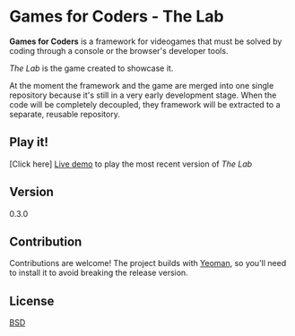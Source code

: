 # Games for Coders - The Lab

__Games for Coders__ is a framework for videogames that must be solved by coding through a console or the browser's developer tools.

_The Lab_ is the game created to showcase it.

At the moment the framework and the game are merged into one single repository because it's still in a very early development stage. When the code will be completely decoupled, they framework will be extracted to a separate, reusable repository.

## Play it!

[Click here] [Live demo] to play the most recent version of _The Lab_

## Version

0.3.0

## Contribution

Contributions are welcome!
The project builds with [Yeoman], so you'll need to install it to avoid breaking the release version.

## License

[BSD]

 [BSD]: http://opensource.org/licenses/bsd-license.php
 [Yeoman]: http://yeoman.io
 [Live demo]: http://gfc-thelab.herokuapp.com